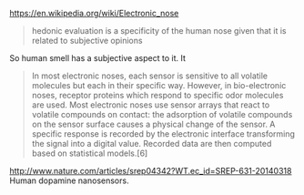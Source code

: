 
https://en.wikipedia.org/wiki/Electronic_nose

>  hedonic evaluation is a specificity of the human nose given that it is related to subjective opinions

So human smell has a subjective aspect to it. It 

> In most electronic noses, each sensor is sensitive to all volatile molecules but each in their specific way. However, in bio-electronic noses, receptor proteins which respond to specific odor molecules are used. Most electronic noses use sensor arrays that react to volatile compounds on contact: the adsorption of volatile compounds on the sensor surface causes a physical change of the sensor. A specific response is recorded by the electronic interface transforming the signal into a digital value. Recorded data are then computed based on statistical models.[6]

http://www.nature.com/articles/srep04342?WT.ec_id=SREP-631-20140318 Human dopamine nanosensors.
